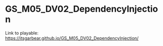 # GS_M05_DV02_DependencyInjection
Link to playable: https://itsgarbear.github.io/GS_M05_DV02_DependencyInjection/
